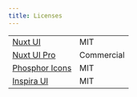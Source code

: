 ```yaml
---
title: Licenses
---
```


|                                                                           |            |
| ------------------------------------------------------------------------- | ---------- |
| [Nuxt UI](https://ui.nuxt.com/getting-started)                            | MIT        |
| [Nuxt UI Pro](https://ui.nuxt.com/pro/pricing)                            | Commercial |
| [Phosphor Icons](https://phosphoricons.com/?size=48&weight=%22duotone%22) | MIT        |
| [Inspira UI](https://inspira-ui.com/)                                     | MIT        |
